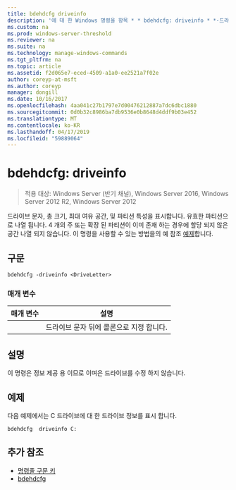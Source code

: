```yaml
---
title: bdehdcfg driveinfo
description: '에 대 한 Windows 명령을 항목 * * bdehdcfg: driveinfo * *-드라이브 문자, 총 크기, 최대 여유 공간, 및 파티션 특성을 표시 합니다.'
ms.custom: na
ms.prod: windows-server-threshold
ms.reviewer: na
ms.suite: na
ms.technology: manage-windows-commands
ms.tgt_pltfrm: na
ms.topic: article
ms.assetid: f2d065e7-eced-4509-a1a0-ee2521a7f02e
author: coreyp-at-msft
ms.author: coreyp
manager: dongill
ms.date: 10/16/2017
ms.openlocfilehash: 4aa041c27b1797e7d00476212887a7dc6dbc1880
ms.sourcegitcommit: 0d0b32c8986ba7db9536e0b8648d4ddf9b03e452
ms.translationtype: MT
ms.contentlocale: ko-KR
ms.lasthandoff: 04/17/2019
ms.locfileid: "59889064"
---
```

# <a name="bdehdcfg-driveinfo"></a>bdehdcfg: driveinfo

>적용 대상: Windows Server (반기 채널), Windows Server 2016, Windows Server 2012 R2, Windows Server 2012

드라이브 문자, 총 크기, 최대 여유 공간, 및 파티션 특성을 표시합니다. 유효한 파티션으로 나열 됩니다. 4 개의 주 또는 확장 된 파티션이 이미 존재 하는 경우에 할당 되지 않은 공간 나열 되지 않습니다. 이 명령을 사용할 수 있는 방법을의 예 참조 [예제](#BKMK_Examples)합니다.
## <a name="syntax"></a>구문
```
bdehdcfg -driveinfo <DriveLetter>
```
### <a name="parameters"></a>매개 변수
|매개 변수|설명|
|-------|--------|
|<DriveLetter>|드라이브 문자 뒤에 콜론으로 지정 합니다.|
## <a name="remarks"></a>설명
이 명령은 정보 제공 용 이므로 이며은 드라이브를 수정 하지 않습니다.
## <a name="BKMK_Examples"></a>예제
다음 예제에서는 C 드라이브에 대 한 드라이브 정보를 표시 합니다.
```
bdehdcfg  driveinfo C:
```
## <a name="additional-references"></a>추가 참조
-   [명령줄 구문 키](command-line-syntax-key.md)
-   [bdehdcfg](bdehdcfg.md)
